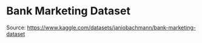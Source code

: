 # Bank Marketing Dataset

Source: https://www.kaggle.com/datasets/janiobachmann/bank-marketing-dataset
